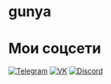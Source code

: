 # gunya
# Мои соцсети

[![Telegram](https://img.shields.io/badge/Telegram-0088cc?style=flat-square&logo=telegram&logoColor=white)](https://t.me/ваш_тг_профиль)
[![VK](https://img.shields.io/badge/VK-4c75a3?style=flat-square&logo=vk&logoColor=white)](https://vk.com/ваш_vk_профиль)
[![Discord](https://img.shields.io/badge/Discord-7289da?style=flat-square&logo=discord&logoColor=white)](https://discord.com/users/ваш_дискорд_профиль)
